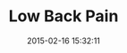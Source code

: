 ---
layout: redirect
title: "Low Back Pain"
date: 2015-02-16 15:32:11
slug: low-back-pain
redirect_url: generalmassagetherapy/low-back-pain/
---